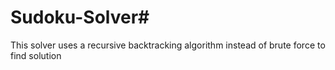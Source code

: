 # Sudoku-Solver#

This solver uses a recursive backtracking algorithm instead of brute force to find solution
